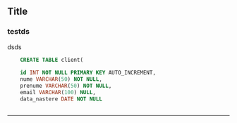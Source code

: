 <!-- 0-title.md -->


## Title


### testds
dsds


```sql
    CREATE TABLE client(
    
	id INT NOT NULL PRIMARY KEY AUTO_INCREMENT,
    nume VARCHAR(50) NOT NULL,
    prenume VARCHAR(50) NOT NULL,
    email VARCHAR(100) NULL,
    data_nastere DATE NOT NULL
                        
```
***